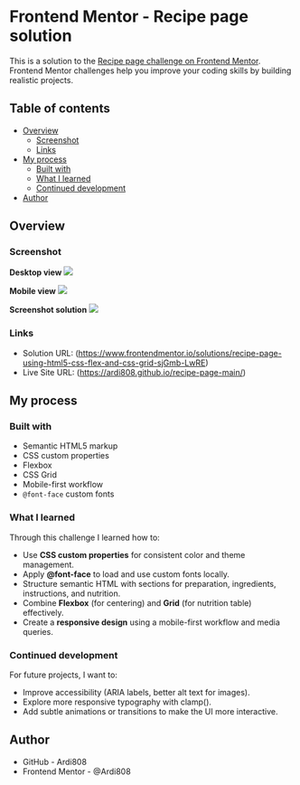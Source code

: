 # Frontend Mentor - Recipe page solution

This is a solution to the [Recipe page challenge on Frontend Mentor](https://www.frontendmentor.io/challenges/recipe-page-KiTsR8QQKm).  
Frontend Mentor challenges help you improve your coding skills by building realistic projects. 

## Table of contents

- [Overview](#overview)
  - [Screenshot](#screenshot)
  - [Links](#links)
- [My process](#my-process)
  - [Built with](#built-with)
  - [What I learned](#what-i-learned)
  - [Continued development](#continued-development)
- [Author](#author)

## Overview

### Screenshot

**Desktop view**
![](assets/screenshot/screenshot-desktop.png)

**Mobile view**
![](assets/screenshot/screenshot-mobile.png)

**Screenshot solution**
![](assets/screenshot/Screenshot%202025-09-27%20193331.png)  

### Links

- Solution URL: (https://www.frontendmentor.io/solutions/recipe-page-using-html5-css-flex-and-css-grid-sjGmb-LwRE)
- Live Site URL: (https://ardi808.github.io/recipe-page-main/)

## My process

### Built with

- Semantic HTML5 markup
- CSS custom properties
- Flexbox
- CSS Grid
- Mobile-first workflow
- `@font-face` custom fonts

### What I learned

Through this challenge I learned how to:

- Use **CSS custom properties** for consistent color and theme management.
- Apply **@font-face** to load and use custom fonts locally.
- Structure semantic HTML with sections for preparation, ingredients, instructions, and nutrition.
- Combine **Flexbox** (for centering) and **Grid** (for nutrition table) effectively.
- Create a **responsive design** using a mobile-first workflow and media queries.

### Continued development

For future projects, I want to:

- Improve accessibility (ARIA labels, better alt text for images).
- Explore more responsive typography with clamp().
- Add subtle animations or transitions to make the UI more interactive.

## Author

- GitHub - Ardi808
- Frontend Mentor - @Ardi808